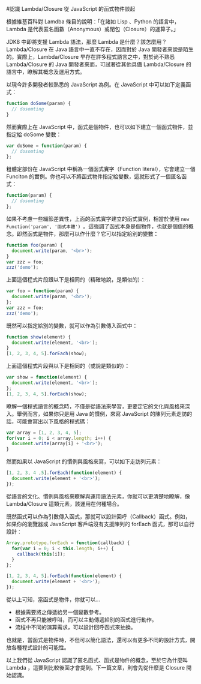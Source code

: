 #認識 Lambda/Closure 從 JavaScript 的函式物件談起

根據維基百科對 Lamdba 條目的說明：「在諸如 Lisp 、Python 的語言中，Lambda 是代表匿名函數（Anonymous）或閉包（Closure）的運算子。」

JDK8 中即將支援 Lambda 語法，那麼 Lambda 是什麼？該怎麼用？ Lambda/Closure 在 Java 語言中一直不存在，因而對於 Java 開發者來說是陌生的。實際上，Lambda/Closure 早存在許多程式語言之中，對於尚不熟悉 Lambda/Closure 的 Java 開發者來而，可試著從其他具備 Lambda/Closure 的語言中，瞭解其概念及運用方式。

以現今許多開發者較熟悉的 JavaScript 為例。在 JavaScript 中可以如下定義函式：

```javascript
function doSome(param) {
  // dosomting
}
```

然而實際上在 JavaScript 中，函式是個物件，也可以如下建立一個函式物件，並指定給 doSome 變數：

```javascript
var doSome = function(param) {
  // dosomting
};
```

粗體定部份在 JavaScript 中稱為一個函式實字（Function literal），它會建立一個 Funciton 的實例。你也可以不將函式物件指定給變數，這就形式了一個匿名函式：

```javascript
function(param) {
  // dosomting
};
```

如果不考慮一些細節差異性，上面的函式實字建立的函式實例，相當於使用 `new Function('param', '函式本體') `。這強調了函式本身是個物件，也就是個值的概念。即然函式是物件，那麼可以作什麼？它可以指定給別的變數：

```javascript
function foo(param) {
  document.write(param, '<br>');
}
var zzz = foo;
zzz('demo');
```

上面這個程式片段跟以下是相同的（精確地說，是類似的）：

```javascript
var foo = function(param) {
  document.write(param, '<br>');
};
var zzz = foo;
zzz('demo');
```

既然可以指定給別的變數，就可以作為引數傳入函式中：

```javascript
function show(element) {
  document.write(element, '<br>'); 
}
[1, 2, 3, 4, 5].forEach(show);
```

上面這個程式片段與以下是相同的（或說是類似的）：

```javascript
var show = function(element) {
  document.write(element, '<br>');
};
[1, 2, 3, 4, 5].forEach(show);
```

瞭解一個程式語言的概念時，不僅是從語法來學習，更要定它的文化與風格來深入。舉例而言，如果你只是用 Java 的慣例，來寫 JavaScript 的陳列元素走訪的話，可能會寫出以下風格的程式碼：

```javascript
var array = [1, 2, 3, 4, 5];
for(var i = 0; i < array.length; i++) {
  document.write(array[i] + '<br>');
}
```

然而如果以 JavaScript 的慣例與風格來寫，可以如下走訪列元素：

```javascript
[1, 2, 3, 4 ,5].forEach(function(element) {
  document.write(element + '<br>');
});
```

從語言的文化、慣例與風格來瞭解與運用語法元素，你就可以更清楚地瞭解，像 Lambda/Closure 這類元素，該運用在何種場合。

既然函式可以作為引數傳入函式，那就可以設計回呼（Callback）函式。例如，如果你的瀏覽器或 JavaScript 客戶端沒有支援陳列的 forEach 函式，那可以自行設計：

```Javascript
Array.prototype.forEach = function(callback) {
  for(var i = 0; i < this.length; i++) {
  	callback(this[i]);
  }
};

[1, 2, 3, 4, 5].forEach(function(element) {
  document.write(element + '<br>');
});
```

從以上可知，當函式是物件，你就可以…

* 根據需要將之傳遞給另一個變數參考。
* 函式不再只能被呼叫，而可以主動傳遞給別的函式進行動作。
* 流程中不同的演算需求，可以設計回呼函式來抽換。

也就是，當函式是物件時，不但可以簡化語法，還可以有更多不同的設計方式，開放各種程式設計的可能性。

以上我們從 JavaScript 認識了匿名函式、函式是物件的概念，至於它為什麼叫 Lambda ，這要到比較後面才會提到。下一篇文章，則會先從什麼是 Closure 開始認識。